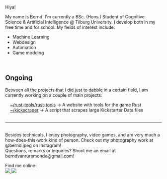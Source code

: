 Hiya!

My name is Bernd. I'm currently a BSc. (Hons.) Student of Cognitive Science & Artificial Intelligence @ Tilburg University. I develop both in my free time and for school.
My fields of interest include:  
  - Machine Learning  
  - Webdesign  
  - Automation   
  - Game modding
<br>  
<h2>Ongoing</h2>  
Between all the projects that I did just to dabble in a certain field, I am currently working on a couple of main projects:  
<br>
     
 &nbsp; &nbsp; [~/rust-tools/rust-tools](https://github.com/rust-tools/rust-tools) -> A website with tools for the game Rust <br>
 &nbsp; &nbsp; [~/kickscraper](https://github.com/FreezeSpell/kickscraper) -> A script that scrapes large Kickstarter Data files <br>
 &nbsp; &nbsp; 


---
<br>
Besides technicals, I enjoy photography, video games, and am very much a how-does-this-work kind of person. Check out my photography work at @bernd.jpeg on Instagram!  
<br>
Questions, remarks or inquiries? Shoot me an email at berndvanruremonde@gmail.com!  

Find me online:
<a href="https://stackoverflow.com/users/22788538/bernd-van-ruremonde">  
<img src="https://img.shields.io/badge/Stack_Overflow-FE7A16?style=for-the-badge&logo=stack-overflow&logoColor=white">
</a><a href="https://www.linkedin.com/in/bernd-van-ruremonde-64b4161b3/">  <img src="https://img.shields.io/badge/LinkedIn-0077B5?style=for-the-badge&logo=linkedin&logoColor=white"></a>  
  
